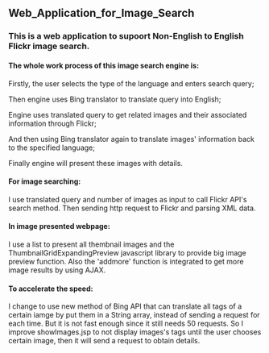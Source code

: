 ## Web_Application_for_Image_Search

### This is a web application to supoort Non-English to English Flickr image search.

#### The whole work process of this image search engine is: 
Firstly, the user selects the type of the language and enters search query;

Then engine uses Bing translator to translate query into English;

Engine uses translated query to get related images and their associated information through Flickr;

And then using Bing translator again to translate images' information back to the specified language;

Finally engine will present these images with details.

#### For image searching:
I use translated query and number of images as input to call Flickr API's search method. Then sending http request to Flickr and parsing XML data.

#### In image presented webpage:
I use a list to present all thembnail images and the ThumbnailGridExpandingPreview javascript library to provide big image preview function. Also the 'addmore' function is integrated to get more image results by using AJAX.

#### To accelerate the speed:
I change to use new method of Bing API that can translate all tags of a certain iamge by put them in a String array, instead of sending a request for each time. But it is not fast enough since it still needs 50 requests. So I improve showImages.jsp to not display images's tags until the user chooses certain image, then it will send a request to obtain details.
